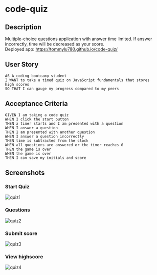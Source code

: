 # code-quiz
## Description
Multiple-choice questions application with answer time limited. If answer incorrectly, time will be decreased as your score.<br>
Deployed app: https://tommylu780.github.io/code-quiz/
## User Story
```
AS A coding bootcamp student
I WANT to take a timed quiz on JavaScript fundamentals that stores high scores
SO THAT I can gauge my progress compared to my peers
```
## Acceptance Criteria
```
GIVEN I am taking a code quiz
WHEN I click the start button
THEN a timer starts and I am presented with a question
WHEN I answer a question
THEN I am presented with another question
WHEN I answer a question incorrectly
THEN time is subtracted from the clock
WHEN all questions are answered or the timer reaches 0
THEN the game is over
WHEN the game is over
THEN I can save my initials and score
```
## Screenshots
### Start Quiz
![quiz1](https://user-images.githubusercontent.com/53459495/111939368-320f2600-8b20-11eb-9268-4bd067be1d11.PNG)
### Questions
![quiz2](https://user-images.githubusercontent.com/53459495/111939509-9631ea00-8b20-11eb-8375-1e408278fbf4.PNG)
### Submit score
![quiz3](https://user-images.githubusercontent.com/53459495/111939629-da24ef00-8b20-11eb-9b96-0dcce5fbb63e.PNG)
### View highscore
![quiz4](https://user-images.githubusercontent.com/53459495/111939655-ef9a1900-8b20-11eb-8a25-88efa178c1e4.PNG)

